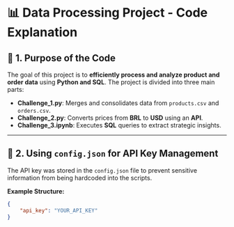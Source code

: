 # 📊 **Data Processing Project - Code Explanation**

## 🚀 **1. Purpose of the Code**

The goal of this project is to **efficiently process and analyze product and order data** using **Python and SQL**. The project is divided into three main parts:

- **Challenge_1.py**: Merges and consolidates data from `products.csv` and `orders.csv`.  
- **Challenge_2.py**: Converts prices from **BRL** to **USD** using an **API**.  
- **Challenge_3.ipynb**: Executes **SQL** queries to extract strategic insights.  

---

## 🔑 **2. Using `config.json` for API Key Management**

The API key was stored in the `config.json` file to prevent sensitive information from being hardcoded into the scripts.  

**Example Structure:**  
```json
{
    "api_key": "YOUR_API_KEY"
}

